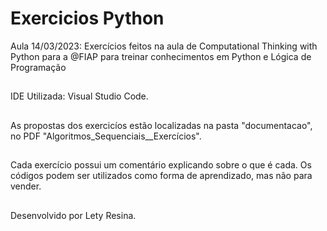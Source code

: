 # Exercicios Python 
Aula 14/03/2023: Exercícios feitos na aula de Computational Thinking with Python para a @FIAP para treinar conhecimentos em Python e Lógica de Programação
##
IDE Utilizada: Visual Studio Code.
##
As propostas dos exercicíos estão localizadas na pasta "documentacao", no PDF "Algoritmos_Sequenciais__Exercícios".
##
Cada exercício possui um comentário explicando sobre o que é cada. Os códigos podem ser utilizados como forma de aprendizado, mas não para vender.
##
Desenvolvido por Lety Resina.
